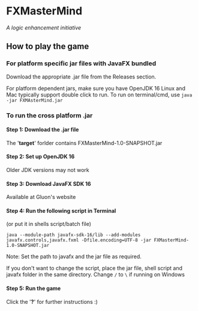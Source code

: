 # FXMasterMind
_A logic enhancement initiative_

## How to play the game

### For platform specific jar files with JavaFX bundled 

Download the appropriate .jar file from the Releases section.

For platform dependent jars, make sure you have OpenJDK 16
Linux and Mac typically support double click to run.
To run on terminal/cmd, use ```java -jar FXMAsterMind.jar ```

### To run the cross platform .jar

#### Step 1: Download the .jar file

The '**target**' forlder contains FXMasterMind-1.0-SNAPSHOT.jar


#### Step 2: Set up OpenJDK 16

Older JDK versions may not work


#### Step 3: Download JavaFX SDK 16

Available at Gluon's website


#### Step 4: Run the following script in Terminal 

(or put it in shells script/batch file)

```java --module-path javafx-sdk-16/lib --add-modules javafx.controls,javafx.fxml -Dfile.encoding=UTF-8 -jar FXMasterMind-1.0-SNAPSHOT.jar```

Note: Set the path to javafx and the jar file as required. 

If you don't want to change the script, place the jar file, shell script and javafx folder in the same directory. 
Change ```/``` to ```\``` if running on Windows


#### Step 5: Run the game
Click the '**?**' for further instructions :)
